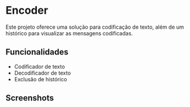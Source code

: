 
# Encoder

Este projeto oferece uma solução para codificação de texto, além de um histórico para visualizar as mensagens codificadas.

## Funcionalidades

- Codificador de texto
- Decodificador de texto
- Exclusão de histórico

## Screenshots
